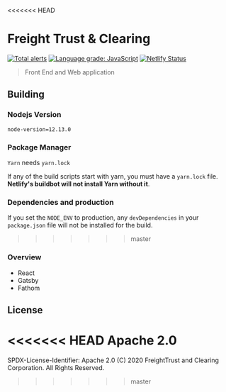 <<<<<<< HEAD
<!--
=======
<<<<<<< HEAD
# Freight Trust Corporate
=======
<!-- 
>>>>>>> netlify-patch2
SPDX-License-Identifier: Apache-2.0
SPDXVersion: SPDX-2.2
SPDX-FileCopyrightText: Copyright 2020 FreightTrust and Clearing Corporation
-->

# Freight Trust & Clearing

[![Total alerts](https://img.shields.io/lgtm/alerts/g/freight-trust/webapp.svg?logo=lgtm&logoWidth=18)](https://lgtm.com/projects/g/freight-trust/webapp/alerts/) [![Language grade: JavaScript](https://img.shields.io/lgtm/grade/javascript/g/freight-trust/webapp.svg?logo=lgtm&logoWidth=18)](https://lgtm.com/projects/g/freight-trust/webapp/context:javascript) [![Netlify Status](https://api.netlify.com/api/v1/badges/80d4f2dd-3ac9-4292-80b9-2acdc2b8c3a8/deploy-status)](https://app.netlify.com/sites/freighttrust/deploys)

> Front End and Web application

## Building

### Nodejs Version

`node-version=12.13.0`

### Package Manager

`Yarn` needs `yarn.lock`

If any of the build scripts start with yarn, you must have a `yarn.lock` file.
**Netlify's buildbot will not install Yarn without it**.

### Dependencies and production

If you set the `NODE_ENV` to production, any `devDependencies` in your `package.json` file will not be installed for the build.
>>>>>>> master

### Overview

- React
- Gatsby
- Fathom

## License

<<<<<<< HEAD
Apache 2.0
=======
SPDX-License-Identifier: Apache 2.0
(C) 2020 FreightTrust and Clearing Corporation. All Rights Reserved.
>>>>>>> master
